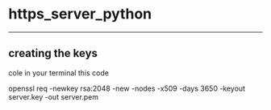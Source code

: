 # https_server_python

---
## creating the keys

cole in your terminal this code 

openssl req -newkey rsa:2048 -new -nodes -x509 -days 3650 -keyout server.key -out server.pem
